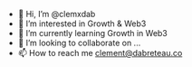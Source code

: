 - 👋 Hi, I’m @clemxdab
- 👀 I’m interested in Growth & Web3
- 🌱 I’m currently learning Growth in Web3
- 💞️ I’m looking to collaborate on ...
- 📫 How to reach me clement@dabreteau.co

<!---
clemxdab/clemxdab is a ✨ special ✨ repository because its `README.md` (this file) appears on your GitHub profile.
You can click the Preview link to take a look at your changes.
--->
